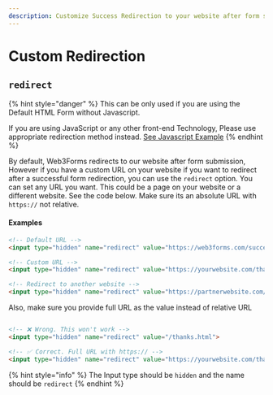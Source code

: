```yaml
---
description: Customize Success Redirection to your website after form submission
---
```


# Custom Redirection

## `redirect`

{% hint style="danger" %}
This can be only used if you are using the Default HTML Form without Javascript.

If you are using JavaScript or any other front-end Technology, Please use appropriate redirection method instead. [See Javascript Example](../../how-to-guides/html-and-javascript.md)
{% endhint %}

By default, Web3Forms redirects to our website after form submission, However if you have a custom URL on your website if you want to redirect after a successful form redirection, you can use the `redirect` option. You can set any URL you want. This could be a page on your website or a different website. See the code below. Make sure its an absolute URL with `https://` not relative.&#x20;

#### Examples

```html
<!-- Default URL -->
<input type="hidden" name="redirect" value="https://web3forms.com/success">

<!-- Custom URL -->
<input type="hidden" name="redirect" value="https://yourwebsite.com/thanks.html">

<!-- Redirect to another website -->
<input type="hidden" name="redirect" value="https://partnerwebsite.com/someaction/">
```

Also, make sure you provide full URL as the value instead of relative URL

```html

<!-- ❌ Wrong. This won't work -->
<input type="hidden" name="redirect" value="/thanks.html">

<!-- ✅ Correct. Full URL with https:// -->
<input type="hidden" name="redirect" value="https://yourwebsite.com/thanks.html">

```

{% hint style="info" %}
The Input type should be `hidden` and the name should be `redirect`
{% endhint %}
